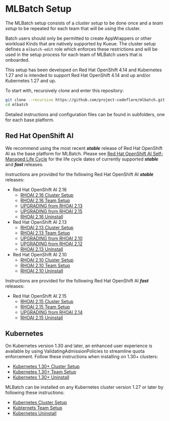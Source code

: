 # MLBatch Setup

The MLBatch setup consists of a *cluster setup* to be done once
and a *team setup* to be repeated for each team that will
be using the cluster.

Batch users should only be permitted to create AppWrappers or other
workload Kinds that are natively supported by Kueue. The cluster setup
defines a `mlbatch-edit` role which enforces these restrictions and
will be used in the setup process for each team of MLBatch users that
is onboarded.

This setup has been developed on Red Hat OpenShift 4.14 and Kubernetes 1.27 and
is intended to support Red Hat OpenShift 4.14 and up and/or Kubernetes 1.27 and up.

To start with, recursively clone and enter this repository:
```sh
git clone --recursive https://github.com/project-codeflare/mlbatch.git
cd mlbatch
```

Detailed instructions and configuration files can be found in subfolders,
one for each base platform.

## Red Hat OpenShift AI

We recommend using the most recent ***stable*** release of
Red Hat OpenShift AI as the base platform for MLBatch. Please see
[Red Hat OpenShift AI Self-Managed Life Cycle](https://access.redhat.com/support/policy/updates/rhoai-sm/lifecycle)
for the life cycle dates of currently supported ***stable*** and ***fast*** releases.

Instructions are provided for the following Red Hat OpenShift AI ***stable*** releases:
+ Red Hat OpenShift AI 2.16
   + [RHOAI 2.16 Cluster Setup](./setup.RHOAI-v2.16/CLUSTER-SETUP.md)
   + [RHOAI 2.16 Team Setup](./setup.RHOAI-v2.16/TEAM-SETUP.md)
   + [UPGRADING from RHOAI 2.13](./setup.RHOAI-v2.16/UPGRADE-STABLE.md)
   + [UPGRADING from RHOAI 2.15](./setup.RHOAI-v2.16/UPGRADE-FAST.md)
   + [RHOAI 2.16 Uninstall](./setup.RHOAI-v2.15/UNINSTALL.md)
+ Red Hat OpenShift AI 2.13
   + [RHOAI 2.13 Cluster Setup](./setup.RHOAI-v2.13/CLUSTER-SETUP.md)
   + [RHOAI 2.13 Team Setup](./setup.RHOAI-v2.13/TEAM-SETUP.md)
   + [UPGRADING from RHOAI 2.10](./setup.RHOAI-v2.13/UPGRADE-STABLE.md)
   + [UPGRADING from RHOAI 2.12](./setup.RHOAI-v2.13/UPGRADE-FAST.md)
   + [RHOAI 2.13 Uninstall](./setup.RHOAI-v2.13/UNINSTALL.md)
+ Red Hat OpenShift AI 2.10
   + [RHOAI 2.10 Cluster Setup](./setup.RHOAI-v2.10/CLUSTER-SETUP.md)
   + [RHOAI 2.10 Team Setup](./setup.RHOAI-v2.10/TEAM-SETUP.md)
   + [RHOAI 2.10 Uninstall](./setup.RHOAI-v2.10/UNINSTALL.md)

Instructions are provided for the following Red Hat OpenShift AI ***fast*** releases:
+ Red Hat OpenShift AI 2.15
   + [RHOAI 2.15 Cluster Setup](./setup.RHOAI-v2.15/CLUSTER-SETUP.md)
   + [RHOAI 2.15 Team Setup](./setup.RHOAI-v2.15/TEAM-SETUP.md)
   + [UPGRADING from RHOAI 2.14](./setup.RHOAI-v2.15/UPGRADE.md)
   + [RHOAI 2.15 Uninstall](./setup.RHOAI-v2.15/UNINSTALL.md)

## Kubernetes

On Kubernetes version 1.30 and later, an enhanced user experience is
available by using ValidatingAdmissionPolicies to streamline quota
enforcement. Follow these instructions when installing on 1.30+ clusters:
   + [Kubernetes 1.30+ Cluster Setup](./setup.k8s-v1.30/CLUSTER-SETUP.md)
   + [Kubernetes 1.30+ Team Setup](./setup.k8s-v1.30/TEAM-SETUP.md)
   + [Kubernetes 1.30+ Uninstall](setup.k8s-v1.30/UNINSTALL.md)

MLBatch can be installed on any Kubernetes cluster version 1.27 or later
by following these instructions:
   + [Kubernetes Cluster Setup](./setup.k8s-v1.27/CLUSTER-SETUP.md)
   + [Kubternets Team Setup](./setup.k8s-v1.27/TEAM-SETUP.md)
   + [Kubernetes Uninstall](setup.k8s-v1.27/UNINSTALL.md)
